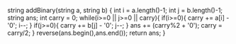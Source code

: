 string addBinary(string a, string b) {
int i = a.length()-1;
int j = b.length()-1;
string ans;
int carry = 0;
while(i>=0 || j>=0 || carry){
if(i>=0){
carry += a[i] - '0';
i--;
}
if(j>=0){
carry += b[j] - '0';
j--;
}
ans += (carry%2 + '0');
carry = carry/2;
}
reverse(ans.begin(),ans.end());
return ans;
}